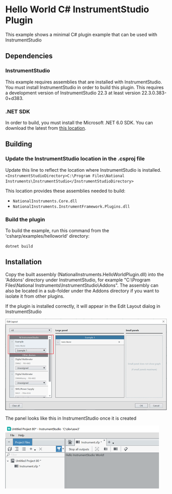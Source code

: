 # Hello World C# InstrumentStudio Plugin

This example shows a minimal C# plugin example that can be used with InstrumentStudio

## Dependencies

### InstrumentStudio

This example requires assemblies that are installed with InstrumentStudio. You must install
InstrumentStudio in order to build this plugin. This requires a development version
of InstrumentStudio 22.3 at least version 22.3.0.383-0+d383.

### .NET SDK

In order to build, you must install the Microsoft .NET 6.0 SDK. You can download the
latest from [this location](https://dotnet.microsoft.com/en-us/download).

## Building

### Update the InstrumentStudio location in the .csproj file

Update this line to reflect the location where InstrumentStudio is installed.
`<InstrumentStudioDirectory>C:\Program Files\National Instruments\InstrumentStudio</InstrumentStudioDirectory>`

This location provides these assemblies needed to build:

- `NationalInstruments.Core.dll`
- `NationalInstruments.InstrumentFramework.Plugins.dll`

### Build the plugin

To build the example, run this command from the 'csharp/examples/helloworld' directory:

`dotnet build`

## Installation

Copy the built assembly (NationalInstruments.HelloWorldPlugin.dll) into the 'Addons' directory under InstrumentStudio, for example "C:\Program Files\National Instruments\InstrumentStudio\Addons". The assembly can also be located in a sub-folder under the Addons directory if you want to isolate it from other plugins.

If the plugin is installed correctly, it will appear in the Edit Layout dialog in InstrumentStudio

![Hello World In Edit Layout Dialog](HelloWorldInEditLayout.png)

The panel looks like this in InstrumentStudio once it is created

![Hello World Panel](HelloWorldLargePanel.png)
